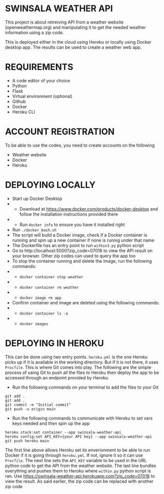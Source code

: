 # SWINSALA WEATHER API

This project is about retreiving API from a weather website (openweathermap.org) and manipulating it to get the needed weather information using a zip code. 

This is deployed either in the cloud using Heroku or locally using Docker desktop app. The results can be used to create a weather web app.

# REQUIREMENTS

- A code editor of your choice
- Python
- Flask
- Virtual environment (optional)
- Github
- Docker
- Heroku CLI

# ACCOUNT REGISTRATION

To be able to use the codes, you need to create accounts on the following

- Weather website
- Docker
- Heroku

# DEPLOYING LOCALLY

- Start up Docker Desktop
- - Download at https://www.docker.com/products/docker-desktop and follow the installation instructions provided there
- - Run `docker info` to ensure you have it installed right
- Run `./docker_bash.sh`
- The script will build a Docker image, check if a Docker container is running and spin up a new container if none is runnig under that name
- The Dockerfile has an entry point to run `within3.py` python script
- Go to http://localhost:5000?zip_code=07018 to view the API result on your browser. Other zip codes can used to query the app too
- To stop the container running and delete the image, run the following commands:
- - `docker container stop weather`
- - `docker container rm weather`
- - `docker image rm app`
- Confirm container and image are deleted using the following commands:
- - `docker container ls -a`
- - `docker images`

# DEPLOYING IN HEROKU

This can be done using two entry points. `heroku.yml` is the one Heroku picks up if it is available in the working directory. But if it is not there, it uses `Procfile`. This is where Git comes into play. The following are the simple process of using Git to push all the files to Heroku then deploy the app to be accessed through an endpoint provided by Heroku.

- Run the following commands on your terminal to add the files to your Git
 ```
 git add . 
 git add .
 git commit -m "Initial commit"
 git push -u origin main
```
- Run the following commands to communicate with Heroku to set vars keys needed and then spin up the app
```
heroku stack:set container --app swinsala-weather-api
heroku config:set API_KEY={your API key} --app swinsala-weather-api
git push heroku main
```
The first line above allows Heroku set its enverionment to be able to run Docker if it is going through `heroku.yml`. If not, ignore it so it can use `Procfile`. The next line sets the `API_KEY` variable to be used in the URL python code to get the API from the weather website. The last line bundles everything and pushes them to Heroku where `within.py` python script is ran. Use https://swinsala-weather-api.herokuapp.com?zip_code=07018 to view the result. As said earlier, the zip code can be replaced with another zip code
